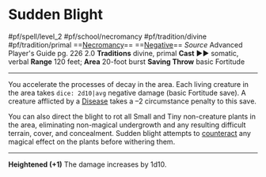 # Sudden Blight
#pf/spell/level_2 #pf/school/necromancy #pf/tradition/divine #pf/tradition/primal
==[Necromancy](../../../Traits/Necromancy.md)== ==[Negative](../../../Traits/Negative.md)==
*Source* Advanced Player's Guide pg. 226 2.0
**Traditions** divine, primal
**Cast** ►► somatic, verbal
**Range** 120 feet; **Area** 20-foot burst
**Saving Throw** basic Fortitude

---
You accelerate the processes of decay in the area. Each living creature in the area takes `dice: 2d10|avg` negative damage (basic Fortitude save). A creature afflicted by a [Disease](../../../Traits/Disease.md) takes a –2 circumstance penalty to this save.

You can also direct the blight to rot all Small and Tiny non-creature plants in the area, eliminating non-magical undergrowth and any resulting difficult terrain, cover, and concealment. Sudden blight attempts to [counteract](../../../Rules/Counteracting.md) any magical effect on the plants before withering them.

<hr>

**Heightened (+1)** The damage increases by 1d10.